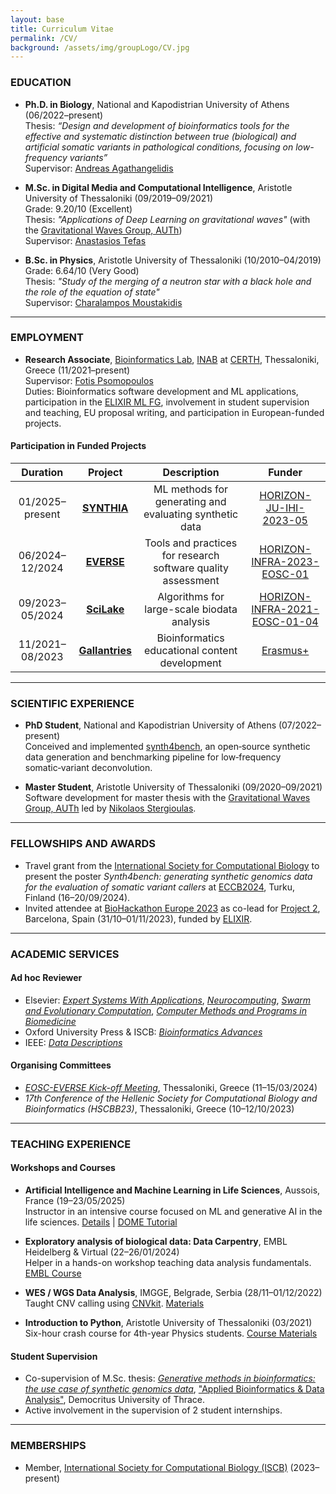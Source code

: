 ```yaml
---
layout: base
title: Curriculum Vitae
permalink: /CV/
background: /assets/img/groupLogo/CV.jpg
---
```


### EDUCATION
<p style="margin-bottom:15px"></p>

- **Ph.D. in Biology**, National and Kapodistrian University of Athens (06/2022–present)  
  Thesis: *“Design and development of bioinformatics tools for the effective and systematic distinction between true (biological) and artificial somatic variants in pathological conditions, focusing on low-frequency variants”*  
  Supervisor: [Andreas Agathangelidis](https://scholar.google.com/citations?user=IhoRB4AAAAAJ&hl=en)

- **M.Sc. in Digital Media and Computational Intelligence**, Aristotle University of Thessaloniki (09/2019–09/2021)  
  Grade: 9.20/10 (Excellent)  
  Thesis: *"Applications of Deep Learning on gravitational waves"* (with the [Gravitational Waves Group, AUTh](https://niksterg.github.io/gw-group/))  
  Supervisor: [Anastasios Tefas](https://scholar.google.com/citations?user=4stOS3YAAAAJ&hl=en)

- **B.Sc. in Physics**, Aristotle University of Thessaloniki (10/2010–04/2019)  
  Grade: 6.64/10 (Very Good)  
  Thesis: *"Study of the merging of a neutron star with a black hole and the role of the equation of state"*  
  Supervisor: [Charalampos Moustakidis](https://scholar.google.com/citations?user=7qdKh78AAAAJ&hl=en)

---

### EMPLOYMENT
<p style="margin-bottom:15px"></p>

- **Research Associate**, [Bioinformatics Lab](https://biodataanalysisgroup.github.io/), [INAB](https://inab.certh.gr/) at [CERTH](https://www.certh.gr/root.en.aspx), Thessaloniki, Greece (11/2021–present)  
  Supervisor: [Fotis Psomopoulos](https://scholar.google.gr/citations?user=Fp0LAqsAAAAJ&hl=en)  
  Duties: Bioinformatics software development and ML applications, participation in the [ELIXIR ML FG](https://elixir-europe.org/focus-groups/machine-learning), involvement in student supervision and teaching, EU proposal writing, and participation in European-funded projects.

#### Participation in Funded Projects

| Duration | Project | Description | Funder |
|:--------:|:-------:|:-----------:|:------:|
| 01/2025–present | [**SYNTHIA**](https://www.ihi-synthia.eu/) | ML methods for generating and evaluating synthetic data | [HORIZON-JU-IHI-2023-05](https://ec.europa.eu/info/funding-tenders/opportunities/portal/screen/myarea/project/101172872/program/43108390/details) |
| 06/2024–12/2024 | [**EVERSE**](https://everse.software/) | Tools and practices for research software quality assessment | [HORIZON-INFRA-2023-EOSC-01](https://ec.europa.eu/info/funding-tenders/opportunities/portal/screen/opportunities/topic-details/horizon-infra-2023-eosc-01-02) |
| 09/2023–05/2024 | [**SciLake**](https://scilake.eu/) | Algorithms for large-scale biodata analysis | [HORIZON-INFRA-2021-EOSC-01-04](https://ec.europa.eu/info/funding-tenders/opportunities/portal/screen/opportunities/topic-details/horizon-infra-2021-eosc-01-04) |
| 11/2021–08/2023 | [**Gallantries**](https://gallantries.github.io/) | Bioinformatics educational content development | [Erasmus+](https://ec.europa.eu/programmes/erasmus-plus/node_en) |

---

### SCIENTIFIC EXPERIENCE

- **PhD Student**, National and Kapodistrian University of Athens (07/2022–present)  
  Conceived and implemented [synth4bench](https://github.com/sfragkoul/synth4bench), an open‑source synthetic data generation and benchmarking pipeline for low‑frequency somatic‑variant deconvolution.

- **Master Student**, Aristotle University of Thessaloniki (09/2020–09/2021)  
  Software development for master thesis with the [Gravitational Waves Group, AUTh](https://niksterg.github.io/gw-group/) led by [Nikolaos Stergioulas](https://scholar.google.gr/citations?user=AXlRP8EAAAAJ&hl=el).

---

### FELLOWSHIPS AND AWARDS
<p style="margin-bottom:15px"></p>

- Travel grant from the [International Society for Computational Biology](https://www.iscb.org/) to present the poster *Synth4bench: generating synthetic genomics data for the evaluation of somatic variant callers* at [ECCB2024](https://eccb2024.fi/), Turku, Finland (16–20/09/2024).
- Invited attendee at [BioHackathon Europe 2023](https://biohackathon-europe.org/) as co-lead for [Project 2](https://github.com/elixir-europe/biohackathon-projects-2023/tree/main/2), Barcelona, Spain (31/10–01/11/2023), funded by [ELIXIR](https://elixir-europe.org/).

---

### ACADEMIC SERVICES
<p style="margin-bottom:15px"></p>

#### Ad hoc Reviewer  
- Elsevier: *[Expert Systems With Applications](https://www.sciencedirect.com/journal/expert-systems-with-applications)*, *[Neurocomputing](https://www.sciencedirect.com/journal/neurocomputing)*, *[Swarm and Evolutionary Computation](https://www.sciencedirect.com/journal/swarm-and-evolutionary-computation/about/aims-and-scope)*, *[Computer Methods and Programs in Biomedicine](https://www.sciencedirect.com/journal/computer-methods-and-programs-in-biomedicine)*
- Oxford University Press & ISCB: *[Bioinformatics Advances](https://academic.oup.com/bioinformaticsadvances)*
- IEEE: *[Data Descriptions](https://www.ieee-data.org/)*

#### Organising Committees  
- [*EOSC-EVERSE Kick-off Meeting*](https://everse.software/), Thessaloniki, Greece (11–15/03/2024)  
- *17th Conference of the Hellenic Society for Computational Biology and Bioinformatics (HSCBB23)*, Thessaloniki, Greece (10–12/10/2023)

---

### TEACHING EXPERIENCE
<p style="margin-bottom:15px"></p>

#### Workshops and Courses

- **Artificial Intelligence and Machine Learning in Life Sciences**, Aussois, France (19–23/05/2025)  
  Instructor in an intensive course focused on ML and generative AI in the life sciences. [Details](https://moodle.france-bioinformatique.fr/course/view.php?id=34) | [DOME Tutorial](https://training.galaxyproject.org/training-material/topics/statistics/tutorials/dome/tutorial.html)

- **Exploratory analysis of biological data: Data Carpentry**, EMBL Heidelberg & Virtual (22–26/01/2024)  
  Helper in a hands-on workshop teaching data analysis fundamentals. [EMBL Course](https://www.embl.org/about/info/course-and-conference-office/events/dtc24-01/#vf-tabs__section-speakers)

- **WES / WGS Data Analysis**, IMGGE, Belgrade, Serbia (28/11–01/12/2022)  
  Taught CNV calling using [CNVkit](https://cnvkit.readthedocs.io/en/stable/). [Materials](https://github.com/BiodataAnalysisGroup/IMGGE-WES-WGS-data-analysis-workshop)

- **Introduction to Python**, Aristotle University of Thessaloniki (03/2021)  
  Six-hour crash course for 4th-year Physics students. [Course Materials](https://github.com/sfragkoul/Python_Intro)

#### Student Supervision  

- Co-supervision of M.Sc. thesis: [*Generative methods in bioinformatics: the use case of synthetic genomics data*](https://repo.lib.duth.gr/jspui/handle/123456789/19432), ["Applied Bioinformatics & Data Analysis"](https://duth.gr/en/Education/PostGraduate-Studies/%ce%b5%cf%86%ce%b1%cf%81%ce%bc%ce%bf%cf%83%ce%bc%ce%b5%ce%bd%ce%b7-%ce%b2%ce%b9%ce%bf%cf%80%ce%bb%ce%b7%cf%81%ce%bf%cf%86%ce%bf%cf%81%ce%b9%ce%ba%ce%b7-%ce%ba%ce%b1%ce%b9-%ce%b1%ce%bd%ce%b1%ce%bb%cf%85%cf%83%ce%b7-%ce%b4%ce%b5%ce%b4%ce%bf%ce%bc%ce%b5%ce%bd%cf%89%ce%bd187-applied-bioinformatics-data-analysis), Democritus University of Thrace.  
- Active involvement in the supervision of 2 student internships.

---

### MEMBERSHIPS
<p style="margin-bottom:15px"></p>

- Member, [International Society for Computational Biology (ISCB)](https://www.iscb.org/) (2023–present)

